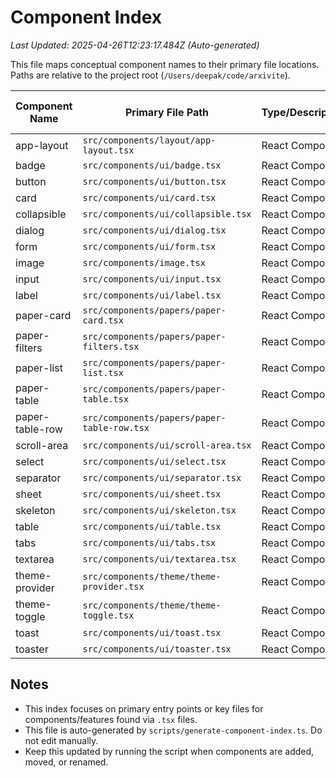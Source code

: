 # Component Index
*Last Updated: 2025-04-26T12:23:17.484Z (Auto-generated)*

This file maps conceptual component names to their primary file locations. Paths are relative to the project root (`/Users/deepak/code/arxivite`).

| Component Name                 | Primary File Path                                                     | Type/Description        | Related Files (Optional)                     |
|--------------------------------|-----------------------------------------------------------------------|-------------------------|----------------------------------------------|
| app-layout                     | `src/components/layout/app-layout.tsx`                                 | React Component         | -                                            |
| badge                          | `src/components/ui/badge.tsx`                                          | React Component         | -                                            |
| button                         | `src/components/ui/button.tsx`                                         | React Component         | -                                            |
| card                           | `src/components/ui/card.tsx`                                           | React Component         | -                                            |
| collapsible                    | `src/components/ui/collapsible.tsx`                                    | React Component         | -                                            |
| dialog                         | `src/components/ui/dialog.tsx`                                         | React Component         | -                                            |
| form                           | `src/components/ui/form.tsx`                                           | React Component         | -                                            |
| image                          | `src/components/image.tsx`                                             | React Component         | -                                            |
| input                          | `src/components/ui/input.tsx`                                          | React Component         | -                                            |
| label                          | `src/components/ui/label.tsx`                                          | React Component         | -                                            |
| paper-card                     | `src/components/papers/paper-card.tsx`                                 | React Component         | -                                            |
| paper-filters                  | `src/components/papers/paper-filters.tsx`                              | React Component         | -                                            |
| paper-list                     | `src/components/papers/paper-list.tsx`                                 | React Component         | -                                            |
| paper-table                    | `src/components/papers/paper-table.tsx`                                | React Component         | -                                            |
| paper-table-row                | `src/components/papers/paper-table-row.tsx`                            | React Component         | -                                            |
| scroll-area                    | `src/components/ui/scroll-area.tsx`                                    | React Component         | -                                            |
| select                         | `src/components/ui/select.tsx`                                         | React Component         | -                                            |
| separator                      | `src/components/ui/separator.tsx`                                      | React Component         | -                                            |
| sheet                          | `src/components/ui/sheet.tsx`                                          | React Component         | -                                            |
| skeleton                       | `src/components/ui/skeleton.tsx`                                       | React Component         | -                                            |
| table                          | `src/components/ui/table.tsx`                                          | React Component         | -                                            |
| tabs                           | `src/components/ui/tabs.tsx`                                           | React Component         | -                                            |
| textarea                       | `src/components/ui/textarea.tsx`                                       | React Component         | -                                            |
| theme-provider                 | `src/components/theme/theme-provider.tsx`                              | React Component         | -                                            |
| theme-toggle                   | `src/components/theme/theme-toggle.tsx`                                | React Component         | -                                            |
| toast                          | `src/components/ui/toast.tsx`                                          | React Component         | -                                            |
| toaster                        | `src/components/ui/toaster.tsx`                                        | React Component         | -                                            |

## Notes
- This index focuses on primary entry points or key files for components/features found via `.tsx` files.
- This file is auto-generated by `scripts/generate-component-index.ts`. Do not edit manually.
- Keep this updated by running the script when components are added, moved, or renamed.
